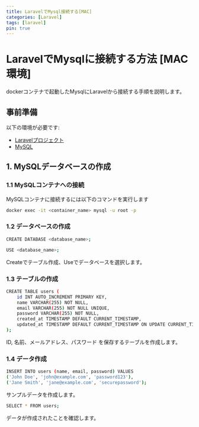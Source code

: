 ```yaml
---
title: LaravelでMysql接続する[MAC]
categories: [Laravel]
tags: [laravel]
pin: true
---
```


# LaravelでMysqlに接続する方法 [MAC環境]

dockerコンテナで起動したMysqlにLaravelから接続する手順を説明します。

## 事前準備

以下の環境が必要です:

- [Laravelプロジェクト](https://erika2852.github.io/posts/LaLavel/)
- [MySQL](https://erika2852.github.io/posts/Mysql/)

## 1. MySQLデータベースの作成

### 1.1 MySQLコンテナへの接続

MySQLコンテナに接続するには以下のコマンドを実行します

```bash
docker exec -it <container_name> mysql -u root -p
```

### 1.2 データベースの作成

```bash
CREATE DATABASE <database_name>;
```

```bash
USE <database_name>;
```

Createでテーブル作成、Useでデータベースを選択します。

### 1.3 テーブルの作成

```bash
CREATE TABLE users (
    id INT AUTO_INCREMENT PRIMARY KEY,
    name VARCHAR(255) NOT NULL,
    email VARCHAR(255) NOT NULL UNIQUE,
    password VARCHAR(255) NOT NULL,
    created_at TIMESTAMP DEFAULT CURRENT_TIMESTAMP,
    updated_at TIMESTAMP DEFAULT CURRENT_TIMESTAMP ON UPDATE CURRENT_TIMESTAMP
);

```
ID, 名前、メールアドレス、パスワード を保存するテーブルを作成します。

### 1.4 データ作成

```bash
INSERT INTO users (name, email, password) VALUES
('John Doe', 'john@example.com', 'password123'),
('Jane Smith', 'jane@example.com', 'securepassword');

```

サンプルデータを作成します。

```bash
SELECT * FROM users;
```

データが作成されたことを確認します。
